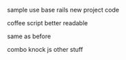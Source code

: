 sample use base rails new project code

coffee script better readable

same as before

combo knock js  other stuff




